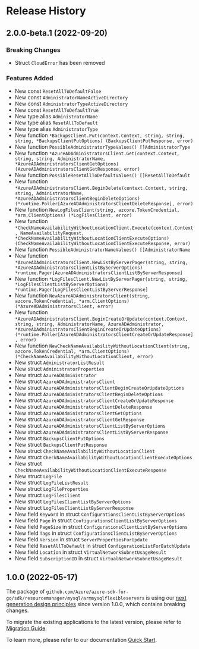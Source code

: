 # Release History

## 2.0.0-beta.1 (2022-09-20)
### Breaking Changes

- Struct `CloudError` has been removed

### Features Added

- New const `ResetAllToDefaultFalse`
- New const `AdministratorNameActiveDirectory`
- New const `AdministratorTypeActiveDirectory`
- New const `ResetAllToDefaultTrue`
- New type alias `AdministratorName`
- New type alias `ResetAllToDefault`
- New type alias `AdministratorType`
- New function `*BackupsClient.Put(context.Context, string, string, string, *BackupsClientPutOptions) (BackupsClientPutResponse, error)`
- New function `PossibleAdministratorTypeValues() []AdministratorType`
- New function `*AzureADAdministratorsClient.Get(context.Context, string, string, AdministratorName, *AzureADAdministratorsClientGetOptions) (AzureADAdministratorsClientGetResponse, error)`
- New function `PossibleResetAllToDefaultValues() []ResetAllToDefault`
- New function `*AzureADAdministratorsClient.BeginDelete(context.Context, string, string, AdministratorName, *AzureADAdministratorsClientBeginDeleteOptions) (*runtime.Poller[AzureADAdministratorsClientDeleteResponse], error)`
- New function `NewLogFilesClient(string, azcore.TokenCredential, *arm.ClientOptions) (*LogFilesClient, error)`
- New function `*CheckNameAvailabilityWithoutLocationClient.Execute(context.Context, NameAvailabilityRequest, *CheckNameAvailabilityWithoutLocationClientExecuteOptions) (CheckNameAvailabilityWithoutLocationClientExecuteResponse, error)`
- New function `PossibleAdministratorNameValues() []AdministratorName`
- New function `*AzureADAdministratorsClient.NewListByServerPager(string, string, *AzureADAdministratorsClientListByServerOptions) *runtime.Pager[AzureADAdministratorsClientListByServerResponse]`
- New function `*LogFilesClient.NewListByServerPager(string, string, *LogFilesClientListByServerOptions) *runtime.Pager[LogFilesClientListByServerResponse]`
- New function `NewAzureADAdministratorsClient(string, azcore.TokenCredential, *arm.ClientOptions) (*AzureADAdministratorsClient, error)`
- New function `*AzureADAdministratorsClient.BeginCreateOrUpdate(context.Context, string, string, AdministratorName, AzureADAdministrator, *AzureADAdministratorsClientBeginCreateOrUpdateOptions) (*runtime.Poller[AzureADAdministratorsClientCreateOrUpdateResponse], error)`
- New function `NewCheckNameAvailabilityWithoutLocationClient(string, azcore.TokenCredential, *arm.ClientOptions) (*CheckNameAvailabilityWithoutLocationClient, error)`
- New struct `AdministratorListResult`
- New struct `AdministratorProperties`
- New struct `AzureADAdministrator`
- New struct `AzureADAdministratorsClient`
- New struct `AzureADAdministratorsClientBeginCreateOrUpdateOptions`
- New struct `AzureADAdministratorsClientBeginDeleteOptions`
- New struct `AzureADAdministratorsClientCreateOrUpdateResponse`
- New struct `AzureADAdministratorsClientDeleteResponse`
- New struct `AzureADAdministratorsClientGetOptions`
- New struct `AzureADAdministratorsClientGetResponse`
- New struct `AzureADAdministratorsClientListByServerOptions`
- New struct `AzureADAdministratorsClientListByServerResponse`
- New struct `BackupsClientPutOptions`
- New struct `BackupsClientPutResponse`
- New struct `CheckNameAvailabilityWithoutLocationClient`
- New struct `CheckNameAvailabilityWithoutLocationClientExecuteOptions`
- New struct `CheckNameAvailabilityWithoutLocationClientExecuteResponse`
- New struct `LogFile`
- New struct `LogFileListResult`
- New struct `LogFileProperties`
- New struct `LogFilesClient`
- New struct `LogFilesClientListByServerOptions`
- New struct `LogFilesClientListByServerResponse`
- New field `Keyword` in struct `ConfigurationsClientListByServerOptions`
- New field `Page` in struct `ConfigurationsClientListByServerOptions`
- New field `PageSize` in struct `ConfigurationsClientListByServerOptions`
- New field `Tags` in struct `ConfigurationsClientListByServerOptions`
- New field `Version` in struct `ServerPropertiesForUpdate`
- New field `ResetAllToDefault` in struct `ConfigurationListForBatchUpdate`
- New field `Location` in struct `VirtualNetworkSubnetUsageResult`
- New field `SubscriptionID` in struct `VirtualNetworkSubnetUsageResult`


## 1.0.0 (2022-05-17)

The package of `github.com/Azure/azure-sdk-for-go/sdk/resourcemanager/mysql/armmysqlflexibleservers` is using our [next generation design principles](https://azure.github.io/azure-sdk/general_introduction.html) since version 1.0.0, which contains breaking changes.

To migrate the existing applications to the latest version, please refer to [Migration Guide](https://aka.ms/azsdk/go/mgmt/migration).

To learn more, please refer to our documentation [Quick Start](https://aka.ms/azsdk/go/mgmt).